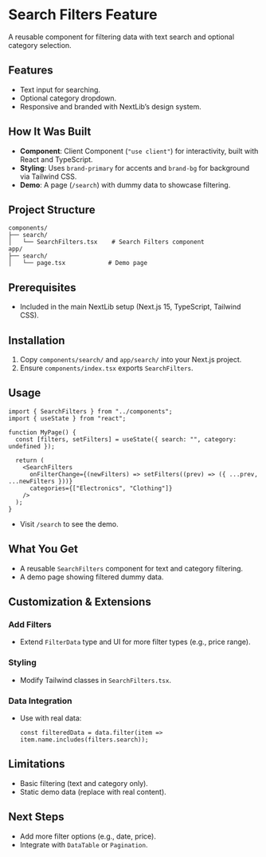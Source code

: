 
# Search Filters Feature
A reusable component for filtering data with text search and optional category selection.

## Features
- Text input for searching.
- Optional category dropdown.
- Responsive and branded with NextLib’s design system.

## How It Was Built
- **Component**: Client Component (`"use client"`) for interactivity, built with React and TypeScript.
- **Styling**: Uses `brand-primary` for accents and `brand-bg` for background via Tailwind CSS.
- **Demo**: A page (`/search`) with dummy data to showcase filtering.

## Project Structure
```
components/
├── search/
│   └── SearchFilters.tsx    # Search Filters component
app/
├── search/
│   └── page.tsx            # Demo page
```

## Prerequisites
- Included in the main NextLib setup (Next.js 15, TypeScript, Tailwind CSS).

## Installation
1. Copy `components/search/` and `app/search/` into your Next.js project.
2. Ensure `components/index.tsx` exports `SearchFilters`.

## Usage
```tsx
import { SearchFilters } from "../components";
import { useState } from "react";

function MyPage() {
  const [filters, setFilters] = useState({ search: "", category: undefined });

  return (
    <SearchFilters
      onFilterChange={(newFilters) => setFilters((prev) => ({ ...prev, ...newFilters }))}
      categories={["Electronics", "Clothing"]}
    />
  );
}
```
- Visit `/search` to see the demo.

## What You Get
- A reusable `SearchFilters` component for text and category filtering.
- A demo page showing filtered dummy data.

## Customization & Extensions
### Add Filters
- Extend `FilterData` type and UI for more filter types (e.g., price range).

### Styling
- Modify Tailwind classes in `SearchFilters.tsx`.

### Data Integration
- Use with real data:
  ```tsx
  const filteredData = data.filter(item => item.name.includes(filters.search));
  ```

## Limitations
- Basic filtering (text and category only).
- Static demo data (replace with real content).

## Next Steps
- Add more filter options (e.g., date, price).
- Integrate with `DataTable` or `Pagination`.